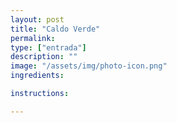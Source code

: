 ```yaml
---
layout: post
title: "Caldo Verde"
permalink: 
type: ["entrada"]
description: ""
image: "/assets/img/photo-icon.png"
ingredients:

instructions:

---
```

